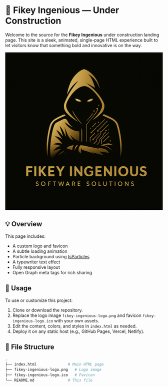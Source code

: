 # 🚧 Fikey Ingenious — Under Construction

Welcome to the source for the **Fikey Ingenious** under construction landing page. This site is a sleek, animated, single-page HTML experience built to let visitors know that something bold and innovative is on the way.

![screenshot](fikey-ingenious-logo.png)

## 💡 Overview

This page includes:

- A custom logo and favicon
- A subtle loading animation
- Particle background using [tsParticles](https://particles.js.org)
- A typewriter text effect
- Fully responsive layout
- Open Graph meta tags for rich sharing

## 🔧 Usage

To use or customize this project:

1. Clone or download the repository.
2. Replace the logo image `fikey-ingenious-logo.png` and favicon `fikey-ingenious-logo.ico` with your own assets.
3. Edit the content, colors, and styles in `index.html` as needed.
4. Deploy it on any static host (e.g., GitHub Pages, Vercel, Netlify).

## 📁 File Structure

```bash
.
├── index.html              # Main HTML page
├── fikey-ingenious-logo.png   # Logo image
├── fikey-ingenious-logo.ico   # Favicon
└── README.md               # This file

